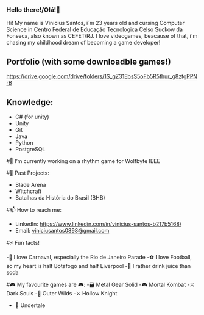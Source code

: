 ### Hello there!/Olá!👋
Hi! My name is Vinicius Santos, i´m 23 years old and cursing Computer Science in Centro Federal de Educação Tecnologica Celso Suckow da Fonseca, also known as CEFET/RJ.
I love videogames, beacause of that, i´m chasing my childhood dream of becoming a game developer!

<!--
**N0stalgiaUltra/N0stalgiaUltra** is a ✨ _special_ ✨ repository because its `README.md` (this file) appears on your GitHub profile.-->

## Portfolio (with some downloadble games!)
https://drive.google.com/drive/folders/1S_gZ31EbsS5oFb5R5thur_g8ztgPPNrB

## Knowledge:
- C# (for unity)
- Unity
- Git
- Java
- Python
- PostgreSQL

#🔭 I’m currently working on a rhythm game for Wolfbyte IEEE

#🌱 Past Projects:
- Blade Arena
- Witchcraft
- Batalhas da História do Brasil (BHB)

#📫 How to reach me: 
- LinkedIn: https://www.linkedin.com/in/vinicius-santos-b217b5168/
- Email: viniciusantos0898@gmail.com



#⚡ Fun facts!

-🥳 I love Carnaval, especially the Rio de Janeiro Parade
-⚽ I love Football, so my heart is half Botafogo and half Liverpool
-🍊 I rather drink juice than soda

#🎮 My favourite games are 🎮:
-🗃️ Metal Gear Solid
-🎮 Mortal Kombat
-⚔️ Dark Souls
-👾 Outer Wilds
-⚔️ Hollow Knight
- 🚶 Undertale

